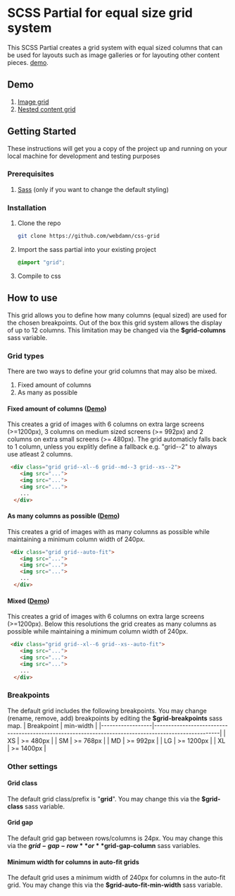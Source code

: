 # SCSS Partial for equal size grid system

This SCSS Partial creates a grid system with equal sized columns that can be used for layouts such as image galleries or for layouting other content pieces. [demo](http://mariodammann.de/projects/mtg-token-generator/).

## Demo
1. [Image grid](http://mariodammann.de/projects/css-grid/fixed.html)
2. [Nested content grid](http://mariodammann.de/projects/css-grid/content.html)

## Getting Started

These instructions will get you a copy of the project up and running on your local machine for development and testing purposes

### Prerequisites

1. [Sass](https://sass-lang.com/install) (only if you want to change the default styling)


### Installation

1. Clone the repo
   ```sh
   git clone https://github.com/webdamn/css-grid
   ```
2. Import the sass partial into your existing project
    ```scss
   @import "grid";
   ```
3. Compile to css

## How to use

This grid allows you to define how many columns (equal sized) are used for the chosen breakpoints. Out of the box this grid system allows the display of up to 12 columns. This limitation may be changed via the **$grid-columns** sass variable.

### Grid types
There are two ways to define your grid columns that may also be mixed.
1. Fixed amount of columns
2. As many as possible

#### Fixed amount of columns ([Demo](http://mariodammann.de/projects/css-grid/fixed.html))
This creates a grid of images with 6 columns on extra large screens (>=1200px), 3 columns on medium sized screens (>= 992px) and 2 columns on extra small screens (>= 480px). The grid automaticly falls back to 1 column, unless you explitly define a fallback e.g. "grid--2" to always use atleast 2 columns.
  ```html
   <div class="grid grid--xl--6 grid--md--3 grid--xs--2">
      <img src="...">
      <img src="...">
      <img src="...">
      ...
    </div>
   ```
#### As many columns as possible ([Demo](http://mariodammann.de/projects/css-grid/auto-fit.html))
This creates a grid of images with as many columns as possible while maintaining a minimum column width of 240px.
  ```html
   <div class="grid grid--auto-fit">
      <img src="...">
      <img src="...">
      <img src="...">
      ...
    </div>
   ```
   
#### Mixed ([Demo](http://mariodammann.de/projects/css-grid/mixed.html))
This creates a grid of images with 6 columns on extra large screens (>=1200px). Below this resolutions the grid creates as many columns as possible while maintaining a minimum column width of 240px.
  ```html
   <div class="grid grid--xl--6 grid--xs--auto-fit">
      <img src="...">
      <img src="...">
      <img src="...">
      ...
    </div>
   ```   
   
### Breakpoints

The default grid includes the following breakpoints. You may change (rename, remove, add) breakpoints by editing the **$grid-breakpoints** sass map.
| Breakpoint         | min-width                                                                                          |
|------------------|-----------------------------------------------------------------------------------------------------|
| XS | >= 480px                  |
| SM | >= 768px                  |
| MD | >= 992px             |
| LG | >= 1200px            |
| XL | >= 1400px        |

### Other settings

#### Grid class
The default grid class/prefix is "**grid**". You may change this via the **$grid-class** sass variable.

#### Grid gap
The default grid gap between rows/columns is 24px. You may change this via the **$grid-gap-row** or **$grid-gap-column** sass variables.

#### Minimum width for columns in auto-fit grids
The default grid uses a minimum width of 240px for columns in the auto-fit grid. You may change this via the **$grid-auto-fit-min-width** sass variable.
